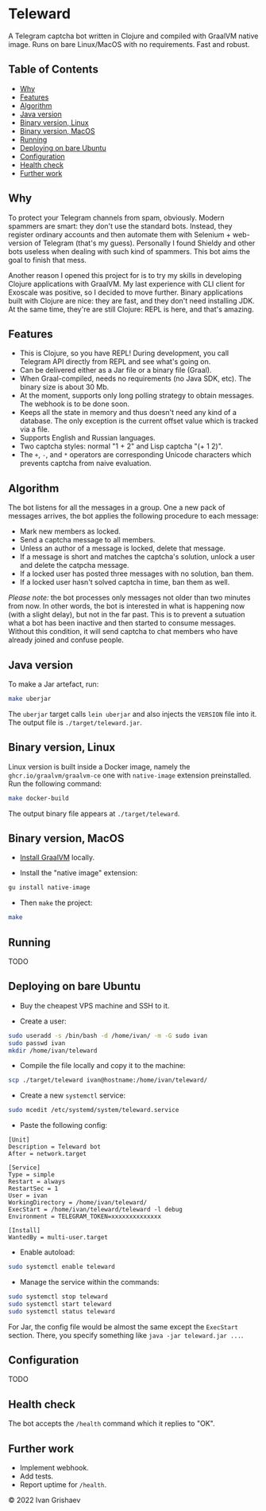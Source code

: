 # Teleward

A Telegram captcha bot written in Clojure and compiled with GraalVM native
image. Runs on bare Linux/MacOS with no requirements. Fast and robust.

## Table of Contents

<!-- toc -->

- [Why](#why)
- [Features](#features)
- [Algorithm](#algorithm)
- [Java version](#java-version)
- [Binary version, Linux](#binary-version-linux)
- [Binary version, MacOS](#binary-version-macos)
- [Running](#running)
- [Deploying on bare Ubuntu](#deploying-on-bare-ubuntu)
- [Configuration](#configuration)
- [Health check](#health-check)
- [Further work](#further-work)

<!-- tocstop -->

## Why

To protect your Telegram channels from spam, obviously. Modern spammers are
smart: they don't use the standard bots. Instead, they register ordinary
accounts and then automate them with Selenium + web-version of Telegram (that's
my guess). Personally I found Shieldy and other bots useless when dealing with
such kind of spammers. This bot aims the goal to finish that mess.

Another reason I opened this project for is to try my skills in developing
Clojure applications with GraalVM. My last experience with CLI client for
Exoscale was positive, so I decided to move further. Binary applications built
with Clojure are nice: they are fast, and they don't need installing JDK. At the
same time, they're are still Clojure: REPL is here, and that's amazing.

## Features

- This is Clojure, so you have REPL! During development, you call Telegram API
  directly from REPL and see what's going on.
- Can be delivered either as a Jar file or a binary file (Graal).
- When Graal-compiled, needs no requirements (no Java SDK, etc). The binary size
  is about 30 Mb.
- At the moment, supports only long polling strategy to obtain messages. The
  webhook is to be done soon.
- Keeps all the state in memory and thus doesn't need any kind of a
  database. The only exception is the current offset value which is tracked via
  a file.
- Supports English and Russian languages.
- Two captcha styles: normal "1 + 2" and Lisp captcha "(+ 1 2)".
- The `+`, `-`, and `*` operators are corresponding Unicode characters which
  prevents captcha from naive evaluation.

## Algorithm

The bot listens for all the messages in a group. One a new pack of messages
arrives, the bot applies the following procedure to each message:

- Mark new members as locked.
- Send a captcha message to all members.
- Unless an author of a message is locked, delete that message.
- If a message is short and matches the captcha's solution, unlock a user and
  delete the catpcha message.
- If a locked user has posted three messages with no solution, ban them.
- If a locked user hasn't solved captcha in time, ban them as well.

*Please note:* the bot processes only messages not older than two minutes from
now. In other words, the bot is interested in what is happening now (with a
slight delay), but not in the far past. This is to prevent a sutuation what a
bot has been inactive and then started to consume messages. Without this
condition, it will send captcha to chat members who have already joined and
confuse people.

## Java version

To make a Jar artefact, run:

```bash
make uberjar
```

The `uberjar` target calls `lein uberjar` and also injects the `VERSION` file
into it. The output file is `./target/teleward.jar`.

## Binary version, Linux

Linux version is built inside a Docker image, namely the
`ghcr.io/graalvm/graalvm-ce` one with `native-image` extension preinstalled. Run
the following command:

```bash
make docker-build
```

The output binary file appears at `./target/teleward`.

## Binary version, MacOS

- [Install GraalVM](https://www.graalvm.org/docs/getting-started/) locally.

- Install the "native image" extension:

```bash
gu install native-image
```

- Then `make` the project:

```bash
make
```

## Running

TODO

## Deploying on bare Ubuntu

- Buy the cheapest VPS machine and SSH to it.

- Create a user:

```bash
sudo useradd -s /bin/bash -d /home/ivan/ -m -G sudo ivan
sudo passwd ivan
mkdir /home/ivan/teleward
```

- Compile the file locally and copy it to the machine:

```bash
scp ./target/teleward ivan@hostname:/home/ivan/teleward/
```

- Create a new `systemctl` service:

```bash
sudo mcedit /etc/systemd/system/teleward.service
```

- Paste the following config:

```
[Unit]
Description = Teleward bot
After = network.target

[Service]
Type = simple
Restart = always
RestartSec = 1
User = ivan
WorkingDirectory = /home/ivan/teleward/
ExecStart = /home/ivan/teleward/teleward -l debug
Environment = TELEGRAM_TOKEN=xxxxxxxxxxxxxx

[Install]
WantedBy = multi-user.target
```

- Enable autoload:

```bash
sudo systemctl enable teleward
```

- Manage the service within the commands:

```bash
sudo systemctl stop teleward
sudo systemctl start teleward
sudo systemctl status teleward
```

For Jar, the config file would be almost the same except the `ExecStart`
section. There, you specify something like `java -jar teleward.jar ...`.

## Configuration

TODO

## Health check

The bot accepts the `/health` command which it replies to "OK".

## Further work

- Implement webhook.
- Add tests.
- Report uptime for `/health`.

&copy; 2022 Ivan Grishaev
